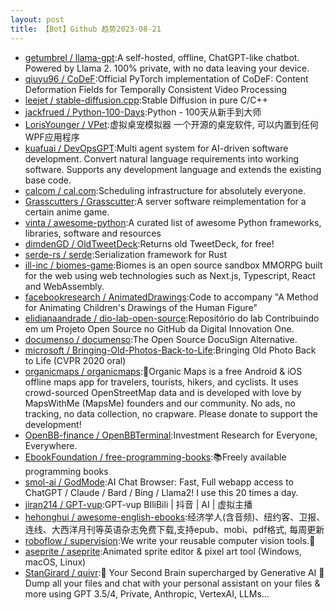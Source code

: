 ```yaml
---
layout: post
title: 【Bot】Github 趋势2023-08-21
---
```


* [getumbrel / llama-gpt](https://github.com/getumbrel/llama-gpt):A self-hosted, offline, ChatGPT-like chatbot. Powered by Llama 2. 100% private, with no data leaving your device.
* [qiuyu96 / CoDeF](https://github.com/qiuyu96/CoDeF):Official PyTorch implementation of CoDeF: Content Deformation Fields for Temporally Consistent Video Processing
* [leejet / stable-diffusion.cpp](https://github.com/leejet/stable-diffusion.cpp):Stable Diffusion in pure C/C++
* [jackfrued / Python-100-Days](https://github.com/jackfrued/Python-100-Days):Python - 100天从新手到大师
* [LorisYounger / VPet](https://github.com/LorisYounger/VPet):虚拟桌宠模拟器 一个开源的桌宠软件, 可以内置到任何WPF应用程序
* [kuafuai / DevOpsGPT](https://github.com/kuafuai/DevOpsGPT):Multi agent system for AI-driven software development. Convert natural language requirements into working software. Supports any development language and extends the existing base code.
* [calcom / cal.com](https://github.com/calcom/cal.com):Scheduling infrastructure for absolutely everyone.
* [Grasscutters / Grasscutter](https://github.com/Grasscutters/Grasscutter):A server software reimplementation for a certain anime game.
* [vinta / awesome-python](https://github.com/vinta/awesome-python):A curated list of awesome Python frameworks, libraries, software and resources
* [dimdenGD / OldTweetDeck](https://github.com/dimdenGD/OldTweetDeck):Returns old TweetDeck, for free!
* [serde-rs / serde](https://github.com/serde-rs/serde):Serialization framework for Rust
* [ill-inc / biomes-game](https://github.com/ill-inc/biomes-game):Biomes is an open source sandbox MMORPG built for the web using web technologies such as Next.js, Typescript, React and WebAssembly.
* [facebookresearch / AnimatedDrawings](https://github.com/facebookresearch/AnimatedDrawings):Code to accompany "A Method for Animating Children's Drawings of the Human Figure"
* [elidianaandrade / dio-lab-open-source](https://github.com/elidianaandrade/dio-lab-open-source):Repositório do lab Contribuindo em um Projeto Open Source no GitHub da Digital Innovation One.
* [documenso / documenso](https://github.com/documenso/documenso):The Open Source DocuSign Alternative.
* [microsoft / Bringing-Old-Photos-Back-to-Life](https://github.com/microsoft/Bringing-Old-Photos-Back-to-Life):Bringing Old Photo Back to Life (CVPR 2020 oral)
* [organicmaps / organicmaps](https://github.com/organicmaps/organicmaps):🍃Organic Maps is a free Android & iOS offline maps app for travelers, tourists, hikers, and cyclists. It uses crowd-sourced OpenStreetMap data and is developed with love by MapsWithMe (MapsMe) founders and our community. No ads, no tracking, no data collection, no crapware. Please donate to support the development!
* [OpenBB-finance / OpenBBTerminal](https://github.com/OpenBB-finance/OpenBBTerminal):Investment Research for Everyone, Everywhere.
* [EbookFoundation / free-programming-books](https://github.com/EbookFoundation/free-programming-books):📚Freely available programming books
* [smol-ai / GodMode](https://github.com/smol-ai/GodMode):AI Chat Browser: Fast, Full webapp access to ChatGPT / Claude / Bard / Bing / Llama2! I use this 20 times a day.
* [jiran214 / GPT-vup](https://github.com/jiran214/GPT-vup):GPT-vup BIliBili | 抖音 | AI | 虚拟主播
* [hehonghui / awesome-english-ebooks](https://github.com/hehonghui/awesome-english-ebooks):经济学人(含音频)、纽约客、卫报、连线、大西洋月刊等英语杂志免费下载,支持epub、mobi、pdf格式, 每周更新
* [roboflow / supervision](https://github.com/roboflow/supervision):We write your reusable computer vision tools.💜
* [aseprite / aseprite](https://github.com/aseprite/aseprite):Animated sprite editor & pixel art tool (Windows, macOS, Linux)
* [StanGirard / quivr](https://github.com/StanGirard/quivr):🧠 Your Second Brain supercharged by Generative AI 🧠 Dump all your files and chat with your personal assistant on your files & more using GPT 3.5/4, Private, Anthropic, VertexAI, LLMs...
